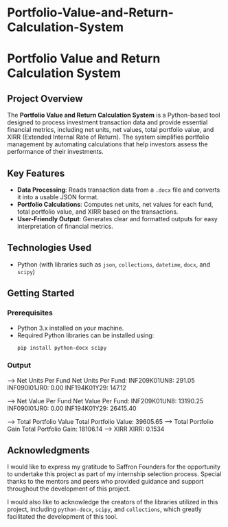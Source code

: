 # Portfolio-Value-and-Return-Calculation-System
# Portfolio Value and Return Calculation System

## Project Overview
The **Portfolio Value and Return Calculation System** is a Python-based tool designed to process investment transaction data and provide essential financial metrics, including net units, net values, total portfolio value, and XIRR (Extended Internal Rate of Return). The system simplifies portfolio management by automating calculations that help investors assess the performance of their investments.

## Key Features
- **Data Processing**: Reads transaction data from a `.docx` file and converts it into a usable JSON format.
- **Portfolio Calculations**: Computes net units, net values for each fund, total portfolio value, and XIRR based on the transactions.
- **User-Friendly Output**: Generates clear and formatted outputs for easy interpretation of financial metrics.

## Technologies Used
- Python (with libraries such as `json`, `collections`, `datetime`, `docx`, and `scipy`)

## Getting Started

### Prerequisites
- Python 3.x installed on your machine.
- Required Python libraries can be installed using:
  ```bash
  pip install python-docx scipy

### Output
--> Net Units Per Fund
Net Units Per Fund:
INF209K01UN8: 291.05
INF090I01JR0: 0.00
INF194K01Y29: 147.12

--> Net Value Per Fund
Net Value Per Fund:
INF209K01UN8: 13190.25
INF090I01JR0: 0.00
INF194K01Y29: 26415.40

--> Total Portfolio Value
Total Portfolio Value: 39605.65
--> Total Portfolio Gain
Total Portfolio Gain: 18106.14
--> XIRR
XIRR: 0.1534


## Acknowledgments
I would like to express my gratitude to Saffron Founders for the opportunity to undertake this project as part of my internship selection process. Special thanks to the mentors and peers who provided guidance and support throughout the development of this project. 

I would also like to acknowledge the creators of the libraries utilized in this project, including `python-docx`, `scipy`, and `collections`, which greatly facilitated the development of this tool.

